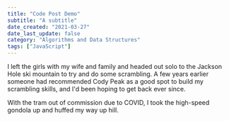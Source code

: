 ```yaml
---
title: "Code Post Demo"
subtitle: "A subtitle"
date_created: "2021-03-27"
date_last_update: false
category: "Algorithms and Data Structures"
tags: ["JavaScript"]
---
```


I left the girls with my wife and family and headed out solo to the Jackson Hole ski mountain to try and do some scrambling. A few years earlier someone had recommended Cody Peak as a good spot to build my scrambling skills, and I'd been hoping to get back ever since.

With the tram out of commission due to COVID, I took the high-speed gondola up and huffed my way up hill.
